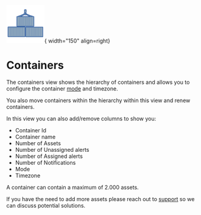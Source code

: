 ![Containers](../images/application_containers.png){ width="150" align=right}

# Containers

The containers view shows the hierarchy of containers and allows you to configure the container [mode](modes.md) and timezone.

You also move containers within the hierarchy within this view and renew containers.

In this view you can also add/remove columns to show you:

* Container Id
* Container name
* Number of Assets
* Number of Unassigned alerts
* Number of Assigned alerts
* Number of Notifications
* Mode
* Timezone

A container can contain a maximum of 2.000 assets.

If you have the need to add more assets please reach out to [support](../introduction/support.md) so we can discuss potential solutions.
